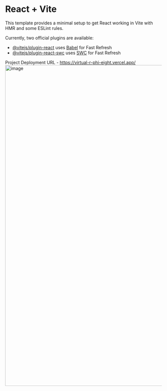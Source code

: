 # React + Vite

This template provides a minimal setup to get React working in Vite with HMR and some ESLint rules.

Currently, two official plugins are available:

- [@vitejs/plugin-react](https://github.com/vitejs/vite-plugin-react/blob/main/packages/plugin-react/README.md) uses [Babel](https://babeljs.io/) for Fast Refresh
- [@vitejs/plugin-react-swc](https://github.com/vitejs/vite-plugin-react-swc) uses [SWC](https://swc.rs/) for Fast Refresh



Project Deployment URL - https://virtual-r-phi-eight.vercel.app/
<img width="1917" height="1032" alt="image" src="https://github.com/user-attachments/assets/b52b9b8e-36f4-4d96-a9ac-5e03f0c437a0" />
